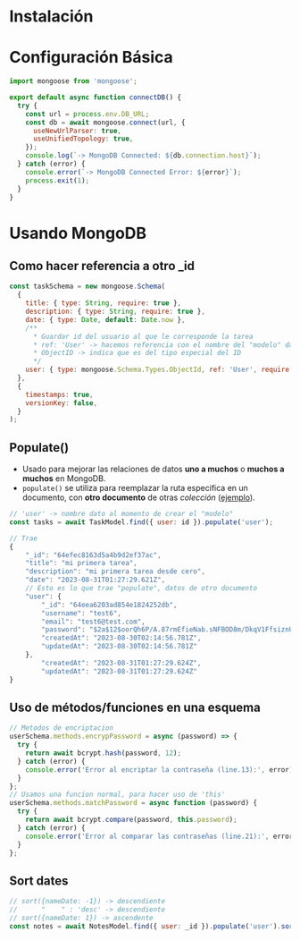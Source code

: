 # Instalación

# Configuración Básica

```js
import mongoose from 'mongoose';

export default async function connectDB() {
  try {
    const url = process.env.DB_URL;
    const db = await mongoose.connect(url, {
      useNewUrlParser: true,
      useUnifiedTopology: true,
    });
    console.log(`-> MongoDB Connected: ${db.connection.host}`);
  } catch (error) {
    console.error(`-> MongoDB Connected Error: ${error}`);
    process.exit(1);
  }
}
```

# Usando MongoDB

## Como hacer referencia a otro _id

```js
const taskSchema = new mongoose.Schema(
  {
    title: { type: String, require: true },
    description: { type: String, require: true },
    date: { type: Date, default: Date.now },
    /**
	  * Guardar id del usuario al que le corresponde la tarea
	  * ref: 'User' -> hacemos referencia con el nombre del "modelo" dado
	  * ObjectID -> indica que es del tipo especial del ID
      */
    user: { type: mongoose.Schema.Types.ObjectId, ref: 'User', require: true },
  },
  {
    timestamps: true,
    versionKey: false,
  }
);
```

## Populate()

- Usado para mejorar las relaciones de datos **uno a muchos** o **muchos a muchos** en MongoDB.
- `populate()` se utiliza para reemplazar la ruta especifica en un documento, con **otro documento** de otras _colección_ ([ejemplo](https://apuntes.de/nodejs-desarrollo-web/relaciones-y-uniones-en-mongoose/#gsc.tab=0)).
 
```js
// 'user' -> nombre dato al momento de crear el "modelo"
const tasks = await TaskModel.find({ user: id }).populate('user');

// Trae
{ 
	"_id": "64efec8163d5a4b9d2ef37ac", 
	"title": "mi primera tarea",
	"description": "mi primera tarea desde cero", 
	"date": "2023-08-31T01:27:29.621Z", 
	// Esto es lo que trae "populate", datos de otro documento
	"user": { 
		"_id": "64eea6203ad854e1824252db", 
		"username": "test6", 
		"email": "test6@test.com", 
		"password": "$2a$12$oorQh6P/A.87rmEfieNab.sNFBOD8m/DkqV1FfsiznUeoDdgjEsAm", 
		"createdAt": "2023-08-30T02:14:56.781Z", 
		"updatedAt": "2023-08-30T02:14:56.781Z" 
	}, 
		"createdAt": "2023-08-31T01:27:29.624Z", 
		"updatedAt": "2023-08-31T01:27:29.624Z" 
}
```

## Uso de métodos/funciones en una esquema

```js
// Metodos de encriptacion
userSchema.methods.encrypPassword = async (password) => {
  try {
    return await bcrypt.hash(password, 12);
  } catch (error) {
    console.error('Error al encriptar la contraseña (line.13):', error);
  }
};
// Usamos una funcion normal, para hacer uso de 'this'
userSchema.methods.matchPassword = async function (password) {
  try {
    return await bcrypt.compare(password, this.password);
  } catch (error) {
    console.error('Error al comparar las contraseñas (line.21):', error);
  }
};
```

## Sort dates

```js
// sort({nameDate: -1}) -> descendiente
//      "    " : 'desc' -> descendiente 
// sort({nameDate: 1}) -> ascendente
const notes = await NotesModel.find({ user: _id }).populate('user').sort({ createdAt: -1 });
```